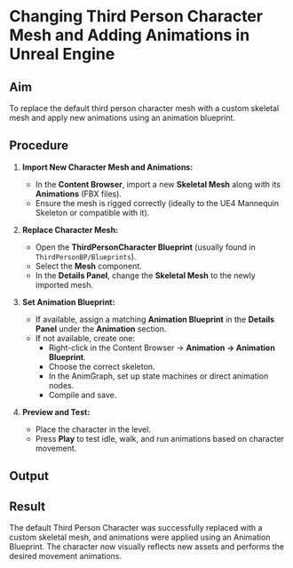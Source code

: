 # Changing Third Person Character Mesh and Adding Animations in Unreal Engine

## Aim
To replace the default third person character mesh with a custom skeletal mesh and apply new animations using an animation blueprint.

## Procedure

1. **Import New Character Mesh and Animations:**
   - In the **Content Browser**, import a new **Skeletal Mesh** along with its **Animations** (FBX files).
   - Ensure the mesh is rigged correctly (ideally to the UE4 Mannequin Skeleton or compatible with it).

2. **Replace Character Mesh:**
   - Open the **ThirdPersonCharacter Blueprint** (usually found in `ThirdPersonBP/Blueprints`).
   - Select the **Mesh** component.
   - In the **Details Panel**, change the **Skeletal Mesh** to the newly imported mesh.

3. **Set Animation Blueprint:**
   - If available, assign a matching **Animation Blueprint** in the **Details Panel** under the **Animation** section.
   - If not available, create one:
     - Right-click in the Content Browser → **Animation → Animation Blueprint**.
     - Choose the correct skeleton.
     - In the AnimGraph, set up state machines or direct animation nodes.
     - Compile and save.

4. **Preview and Test:**
   - Place the character in the level.
   - Press **Play** to test idle, walk, and run animations based on character movement.
  
## Output



## Result
The default Third Person Character was successfully replaced with a custom skeletal mesh, and animations were applied using an Animation Blueprint. The character now visually reflects new assets and performs the desired movement animations.
